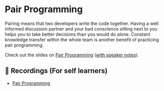 # Pair Programming

Pairing means that two developers write the code together.
Having a well informed discussion partner and your bad conscience sitting next to you helps you to take better decisions than you would do alone.
Constant knowledge transfer within the whole team is another benefit of practicing pair programming.

Check out the slides on [Pair Programming](https://pages.github.tools.sap/EngineeringCulture/ase/AllLanguages/pairProgramming-slides/index.html) ([with speaker notes](https://pages.github.tools.sap/EngineeringCulture/ase/AllLanguages/pairProgramming-slides/index.html?showNotes=true)).

## 🎥 Recordings (For self learners)

- [Pair Programming](https://video.sap.com/media/t/1_mwlyi1fj)
